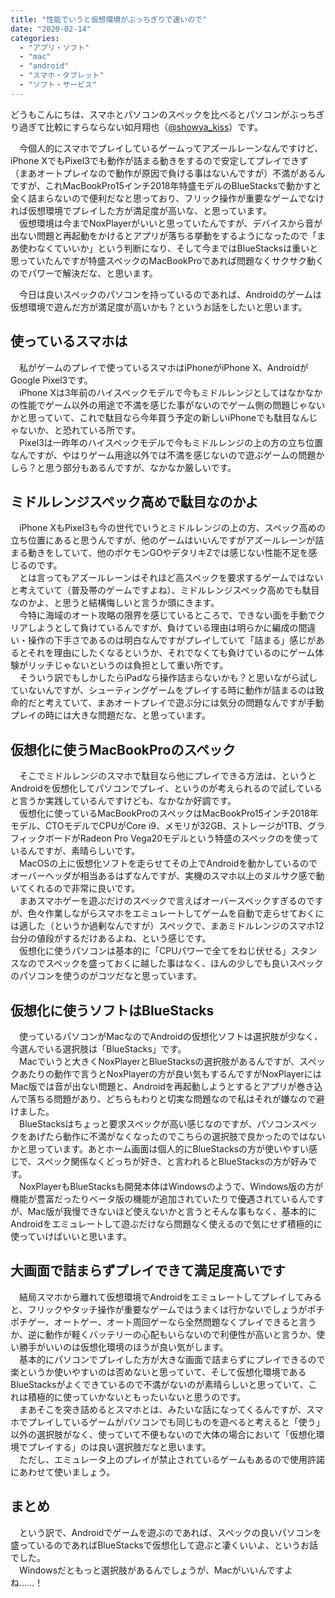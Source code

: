 ```yaml
---
title: "性能でいうと仮想環境がぶっちぎりで速いので"
date: "2020-02-14"
categories: 
  - "アプリ・ソフト"
  - "mac"
  - "android"
  - "スマホ・タブレット"
  - "ソフト・サービス"
---
```


どうもこんにちは、スマホとパソコンのスペックを比べるとパソコンがぶっちぎり過ぎて比較にすらならない如月翔也（[@showya\_kiss](http://twitter.com/showya_kiss)）です。  
  
　今個人的にスマホでプレイしているゲームってアズールレーンなんですけど、iPhone XでもPixel3でも動作が詰まる動きをするので安定してプレイできず（まあオートプレイなので動作が原因で負ける事はないんですが）不満があるんですが、これMacBookPro15インチ2018年特盛モデルのBlueStacksで動かすと全く詰まらないので便利だなと思っており、フリック操作が重要なゲームでなければ仮想環境でプレイした方が満足度が高いな、と思っています。  
　仮想環境は今までNoxPlayerがいいと思っていたんですが、デバイスから音が出ない問題と再起動をかけるとアプリが落ちる挙動をするようになったので「まあ使わなくていいか」という判断になり、そして今まではBlueStacksは重いと思っていたんですが特盛スペックのMacBookProであれば問題なくサクサク動くのでパワーで解決だな、と思います。  
  
　今日は良いスペックのパソコンを持っているのであれば、Androidのゲームは仮想環境で遊んだ方が満足度が高いかも？というお話をしたいと思います。  

## 使っているスマホは

　私がゲームのプレイで使っているスマホはiPhoneがiPhone X、AndroidがGoogle Pixel3です。  
　iPhone Xは3年前のハイスペックモデルで今もミドルレンジとしてはなかなかの性能でゲーム以外の用途で不満を感じた事がないのでゲーム側の問題じゃないかと思っていて、これで駄目なら今年買う予定の新しいiPhoneでも駄目なんじゃないか、と恐れている所です。  
　Pixel3は一昨年のハイスペックモデルで今もミドルレンジの上の方の立ち位置なんですが、やはりゲーム用途以外では不満を感じないので遊ぶゲームの問題かしら？と思う部分もあるんですが、なかなか厳しいです。  

## ミドルレンジスペック高めで駄目なのかよ

　iPhone XもPixel3も今の世代でいうとミドルレンジの上の方、スペック高めの立ち位置にあると思うんですが、他のゲームはいいんですがアズールレーンが詰まる動きをしていて、他のポケモンGOやデタリキZでは感じない性能不足を感じるのです。  
　とは言ってもアズールレーンはそれほど高スペックを要求するゲームではないと考えていて（普及帯のゲームですよね）、ミドルレンジスペック高めでも駄目なのかよ、と思うと結構悔しいと言うか頭にきます。  
　今特に海域のオート攻略の限界を感じているところで、できない面を手動でクリアしようとして負けているんですが、負けている理由は明らかに編成の間違い・操作の下手さであるのは明白なんですがプレイしていて「詰まる」感じがあるとそれを理由にしたくなるというか、それでなくても負けているのにゲーム体験がリッチじゃないというのは負担として重い所です。  
　そういう訳でもしかしたらiPadなら操作詰まらないかも？と思いながら試していないんですが、シューティングゲームをプレイする時に動作が詰まるのは致命的だと考えていて、まあオートプレイで遊ぶ分には気分の問題なんですが手動プレイの時には大きな問題だな、と思っています。  

## 仮想化に使うMacBookProのスペック

　そこでミドルレンジのスマホで駄目なら他にプレイできる方法は、というとAndroidを仮想化してパソコンでプレイ、というのが考えられるので試していると言うか実践しているんですけども、なかなか好調です。  
　仮想化に使っているMacBookProのスペックはMacBookPro15インチ2018年モデル、CTOモデルでCPUがCore i9、メモリが32GB、ストレージが1TB、グラフィックボードがRadeon Pro Vega20モデルという特盛のスペックのを使っているんですが、素晴らしいです。  
　MacOSの上に仮想化ソフトを走らせてその上でAndroidを動かしているのでオーバーヘッダが相当あるはずなんですが、実機のスマホ以上のヌルサク感で動いてくれるので非常に良いです。  
　まあスマホゲーを遊ぶだけのスペックで言えばオーバースペックすぎるのですが、色々作業しながらスマホをエミュレートしてゲームを自動で走らせておくには適した（というか過剰なんですが）スペックで、まあミドルレンジのスマホ12台分の値段がするだけあるよね、という感じです。  
　仮想化に使うパソコンは基本的に「CPUパワーで全てをねじ伏せる」スタンスなのでスペックを盛っておくに越した事はなく、ほんの少しでも良いスペックのパソコンを使うのがコツだなと思っています。  

## 仮想化に使うソフトはBlueStacks

　使っているパソコンがMacなのでAndroidの仮想化ソフトは選択肢が少なく、今選んでいる選択肢は「BlueStacks」です。  
　Macでいうと大きくNoxPlayerとBlueStacksの選択肢があるんですが、スペックあたりの動作で言うとNoxPlayerの方が良い気もするんですがNoxPlayerにはMac版では音が出ない問題と、Androidを再起動しようとするとアプリが巻き込んで落ちる問題があり、どちらもわりと切実な問題なので私はそれが嫌なので避けました。  
　BlueStacksはちょっと要求スペックが高い感じなのですが、パソコンスペックをあげたら動作に不満がなくなったのでこちらの選択肢で良かったのではないかと思っています。あとホーム画面は個人的にBlueStacksの方が使いやすい感じで、スペック関係なくどっちが好き、と言われるとBlueStacksの方が好みです。  
　NoxPlayerもBlueStacksも開発本体はWindowsのようで、Windows版の方が機能が豊富だったりベータ版の機能が追加されていたりで優遇されているんですが、Mac版が我慢できないほど使えないかと言うとそんな事もなく、基本的にAndroidをエミュレートして遊ぶだけなら問題なく使えるので気にせず積極的に使っていけばいいと思います。  

## 大画面で詰まらずプレイできて満足度高いです

　結局スマホから離れて仮想環境でAndroidをエミュレートしてプレイしてみると、フリックやタッチ操作が重要なゲームではうまくは行かないでしょうがポチポチゲー、オートゲー、オート周回ゲーなら全然問題なくプレイできると言うか、逆に動作が軽くバッテリーの心配もいらないので利便性が高いと言うか、使い勝手がいいのは仮想化環境のほうが良い気がします。  
　基本的にパソコンでプレイした方が大きな画面で詰まらずにプレイできるので楽というか使いやすいのは否めないと思っていて、そして仮想化環境であるBlueStacksがよくできているので不満がないのが素晴らしいと思っていて、これは積極的に使っていかないともったいないと思うのです。  
　まあそこを突き詰めるとスマホとは、みたいな話になってくるんですが、スマホでプレイしているゲームがパソコンでも同じものを遊べると考えると「使う」以外の選択肢がなく、使っていて不便もないので大体の場合において「仮想化環境でプレイする」のは良い選択肢だなと思います。  
　ただし、エミュレータ上のプレイが禁止されているゲームもあるので使用許諾にあわせて使いましょう。  

## まとめ

　という訳で、Androidでゲームを遊ぶのであれば、スペックの良いパソコンを盛っているのであればBlueStacksで仮想化して遊ぶと凄くいいよ、というお話でした。  
　Windowsだともっと選択肢があるんでしょうが、Macがいいんですよね……！
